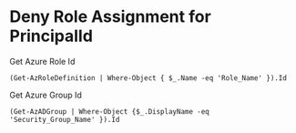 # Deny Role Assignment for PrincipalId

Get Azure Role Id
```
(Get-AzRoleDefinition | Where-Object { $_.Name -eq 'Role_Name' }).Id
```

Get Azure Group Id
```
(Get-AzADGroup | Where-Object {$_.DisplayName -eq 'Security_Group_Name' }).Id
```
